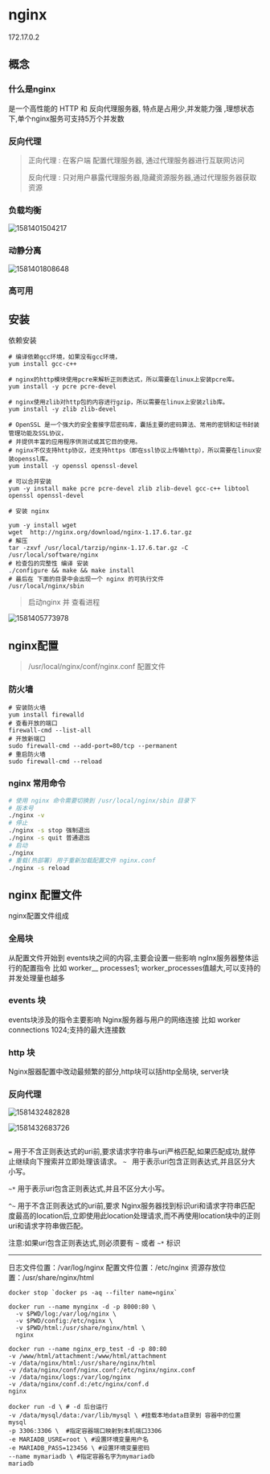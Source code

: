 # nginx

172.17.0.2

## 概念

### 什么是nginx

是一个高性能的 HTTP 和 反向代理服务器, 特点是占用少,并发能力强 ,理想状态下,单个nginx服务可支持5万个并发数

### 反向代理

> 正向代理 : 在客户端 配置代理服务器, 通过代理服务器进行互联网访问
>
> 反向代理 : 只对用户暴露代理服务器,隐藏资源服务器,通过代理服务器获取资源

### 负载均衡

![1581401504217](C:\Users\程燚\AppData\Roaming\Typora\typora-user-images\1581401504217.png)

### 动静分离

![1581401808648](C:\Users\程燚\AppData\Roaming\Typora\typora-user-images\1581401808648.png)

### 高可用

##  安装

依赖安装

```shell
# 编译依赖gcc环境，如果没有gcc环境，
yum install gcc-c++

# nginx的http模块使用pcre来解析正则表达式，所以需要在linux上安装pcre库。
yum install -y pcre pcre-devel

# nginx使用zlib对http包的内容进行gzip，所以需要在linux上安装zlib库。
yum install -y zlib zlib-devel

# OpenSSL 是一个强大的安全套接字层密码库，囊括主要的密码算法、常用的密钥和证书封装管理功能及SSL协议，
# 并提供丰富的应用程序供测试或其它目的使用。
# nginx不仅支持http协议，还支持https（即在ssl协议上传输http），所以需要在linux安装openssl库。
yum install -y openssl openssl-devel

# 可以合并安装
yum -y install make pcre pcre-devel zlib zlib-devel gcc-c++ libtool openssl openssl-devel

# 安装 nginx

yum -y install wget
wget  http://nginx.org/download/nginx-1.17.6.tar.gz
# 解压
tar -zxvf /usr/local/tarzip/nginx-1.17.6.tar.gz -C /usr/local/software/nginx
# 检查包的完整性 编译 安装
./configure && make && make install
# 最后在 下面的目录中会出现一个 nginx 的可执行文件
/usr/local/nginx/sbin
```

> 启动nginx 并 查看进程

![1581405773978](C:\Users\程燚\AppData\Roaming\Typora\typora-user-images\1581405773978.png)

## nginx配置

> /usr/local/nginx/conf/nginx.conf  配置文件

### 防火墙

```shell
# 安装防火墙
yum install firewalld
# 查看开放的端口
firewall-cmd --list-all
# 开放新端口
sudo firewall-cmd --add-port=80/tcp --permanent
# 重启防火墙
sudo firewall-cmd --reload
```

### nginx 常用命令

```bash
# 使用 nginx 命令需要切换到 /usr/local/nginx/sbin 目录下
# 版本号
./nginx -v
# 停止
./nginx -s stop 强制退出
./nginx -s quit 普通退出 
# 启动
./nginx
# 重载(热部署) 用于重新加载配置文件 nginx.conf
./nginx -s reload
```

## nginx 配置文件

nginx配置文件组成

### 全局块

从配置文件开始到 events块之间的内容,主要会设置一些影响 ngInx服务器整体运行的配置指令
比如 worker__ processes1; worker_processes值越大,可以支持的并发处理量也越多

### events 块

events块涉及的指令主要影响 Nginx服务器与用户的网络连接
比如 worker connections 1024;支持的最大连接数

### http 块

Nginx服器配置中改动最频繁的部分,http块可以括http全局块, server块

### 反向代理

![1581432482828](C:\Users\程燚\AppData\Roaming\Typora\typora-user-images\1581432482828.png)

![1581432683726](C:\Users\程燚\AppData\Roaming\Typora\typora-user-images\1581432683726.png)



```markdown

```



`=`	用于不含正则表达式的uri前,要求请求字符串与uri严格匹配,如果匹配成功,就停止继续向下搜索并立即处理该请求。
`~ `	用于表示uri包含正则表达式,并且区分大小写。

`~*`	用于表示uri包含正则表达式,并且不区分大小写。

`^~`	用于不含正则表达式的uri前,要求 Nginx服务器找到标识uri和请求字符串匹配度最高的location后,立即使用此location处理请求,而不再使用location块中的正则uri和请求字符串做匹配。

注意:如果uri包含正则表达式,则必须要有		`~`	或者	`~*`	标识

---

日志文件位置：/var/log/nginx
配置文件位置：/etc/nginx
资源存放位置：/usr/share/nginx/html

```
docker stop `docker ps -aq --filter name=nginx` 
```

```
docker run --name mynginx -d -p 8000:80 \
  -v $PWD/log:/var/log/nginx \
  -v $PWD/config:/etc/nginx \
  -v $PWD/html:/usr/share/nginx/html \
  nginx
```

```
docker run --name nginx_erp_test -d -p 80:80
-v /www/html/attachment:/www/html/attachment 
-v /data/nginx/html:/usr/share/nginx/html 
-v /data/nginx/conf/nginx.conf:/etc/nginx/nginx.conf  
-v /data/nginx/logs:/var/log/nginx 
-v /data/nginx/conf.d:/etc/nginx/conf.d
nginx
```

```
docker run -d \ # -d 后台运行
-v /data/mysql/data:/var/lib/mysql \ #挂载本地data目录到 容器中的位置 mysql
-p 3306:3306 \  #指定容器端口映射到本机端口3306
-e MARIADB_USRE=root \ #设置环境变量用户名
-e MARIADB_PASS=123456 \ #设置环境变量密码
--name mymariadb \ #指定容器名字为mymariadb
mariadb 
```

